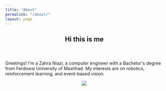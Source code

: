 ```yaml
---
title: "About"
permalink: "/about/"
layout: page
---
```


<article>
    <header><h1>Hi this is me</h1></header>
    <p>
      Greetings! I'm a Zahra Niazi, a computer engineer with a Bachelor's degree from Ferdowsi University of Mashhad. My interests are on robotics, reinforcement learning, and event-based vision.
    </p>
    <p align = "center">
        <img src = "../assets/me.jpg">
    </p>
</article>